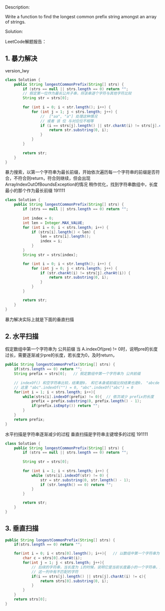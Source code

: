 Description:

Write a function to find the longest common prefix string amongst an array of strings.

Solution:

LeetCode解题报告：

## 1. 暴力解决
version_lwy
```java 
class Solution {
    public String longestCommonPrefix(String[] strs) {
        if (strs == null || strs.length == 0) return "";
        // 假定第一位作为最长公共子串，将该串逐个字符与其他字符比较
        String str = strs[0];
        
        for (int i = 0; i < str.length(); i++) {
            for (int j = 1; j < strs.length; j++) {
                //  ["aa", "a"] 处理这种情况
                // 或者 该 位 与对应位不相等
                if (i == strs[j].length() || str.charAt(i) != strs[j].charAt(i)) {
                    return str.substring(0, i);
                }
            }
        }
        
        return str;
    }
}
```

暴力搜索，以第一个字符串为最长前缀，开始依次遍历每一个字符串的前缀是否符合，不符合则return，符合则继续，但会出现ArrayIndexOutOfBoundsException的情况
稍作优化，找到字符串数组中，长度最小的那个作为最长前缀
191111
```java
class Solution {
    public String longestCommonPrefix(String[] strs) {
        if (strs == null || strs.length == 0) return "";
        
        int index = 0;
        int len = Integer.MAX_VALUE;
        for (int i = 0; i < strs.length; i++) {
            if (strs[i].length() < len) {
                len = strs[i].length();
                index = i;
            }
        }
        String str = strs[index];

        for (int i = 0; i < str.length(); i++) {
            for (int j = 0; j < strs.length; j++) {
                if (str.charAt(i) != strs[j].charAt(i)) {
                    return str.substring(0, i);
                }
            }    
        }

        return str;        
    }
}
```

暴力解决实际上就是下面的垂直扫描
## 2. 水平扫描
假定数组中第一个字符串为 公共前缀
当 A.indexOf(pre) != 0时，说明pre的长度过长，需要逐渐减少pre的长度，若长度为0，及时return，
```java
public String longestCommonPrefix(String[] strs) {
    if(strs.length == 0) return "";
    String prefix = strs[0];   // 假定数组中第一个字符串为 公共前缀
    
    // indexOf() 和空字符串比较，结果是0， 和它本身或前缀比较结果也是0， "abcdef".indexOf("ab")
    // 这里 "abc".indexOf("") = 0, "abc".indexOf("abc") = 0
    for(int i = 1; i < strs.length; i++){
        while(strs[i].indexOf(prefix) != 0){  // 依次减少 prefix的长度
            prefix = prefix.substring(0, prefix.length() - 1);
            if(prefix.isEmpty()) return "";
        }
    }
    return prefix;
}
```

水平扫描是字符串逐渐减少的过程
垂直扫描是字符串主键增多的过程
191111
```java
class Solution {
    public String longestCommonPrefix(String[] strs) {
        if (strs == null || strs.length == 0) return "";
        
        String str = strs[0];
        
        for (int i = 1; i < strs.length; i++) {
            while (strs[i].indexOf(str) != 0) {
                str = str.substring(0, str.length() - 1);
                if (str.length() == 0) return "";
            }
        }

        return str;        
    }
}
```

## 3. 垂直扫描
```java
public String longestCommonPrefix(String[] strs) {
    if(strs.length == 0) return "";

    for(int i = 0; i < strs[0].length(); i++){   // 以数组中第一个字符串为参考
        char c = strs[0].charAt(i);
        for(int j = 1; j < strs.length; j++){
            // 后续的字符串，当长度为 i的时候，说明它是当前长度最小的一个字符串，且匹配所有的前缀 
            // 这一列中有不匹配的字符
            if(i == strs[j].length() || strs[j].charAt(i) != c){
                return strs[0].substring(0, i);
            }
        }
    }
    return strs[0];
}
```


